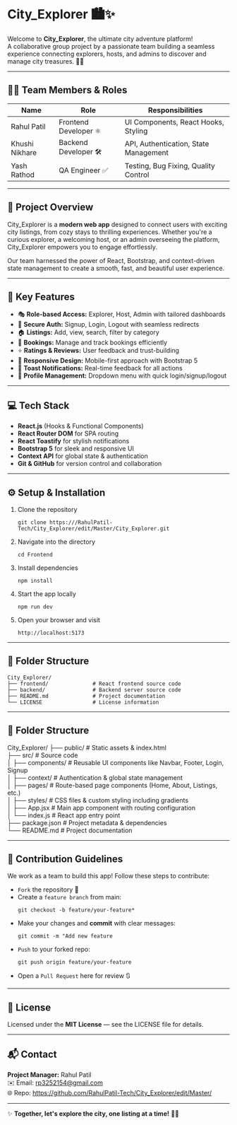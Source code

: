 # **City_Explorer 🏙️✨**

Welcome to **City_Explorer**, the ultimate city adventure platform!  
A collaborative group project by a passionate team building a seamless experience connecting explorers, hosts, and admins to discover and manage city treasures. 🚀🌆

---

## **👩‍💻 Team Members & Roles**

| Name            | Role               | Responsibilities                      |  
|-----------------|--------------------|-------------------------------------|  
| Rahul Patil     | Frontend Developer ⚛️ | UI Components, React Hooks, Styling |  
| Khushi Nikhare  | Backend Developer 🛠️  | API, Authentication, State Management |  
| Yash Rathod      | QA Engineer ✅       | Testing, Bug Fixing, Quality Control |  

---

## **🚀 Project Overview**

City_Explorer is a **modern web app** designed to connect users with exciting city listings, from cozy stays to thrilling experiences. Whether you're a curious explorer, a welcoming host, or an admin overseeing the platform, City_Explorer empowers you to engage effortlessly.

Our team harnessed the power of React, Bootstrap, and context-driven state management to create a smooth, fast, and beautiful user experience.

---

## **🌟 Key Features**

- 🎭 **Role-based Access:** Explorer, Host, Admin with tailored dashboards  
- 🔐 **Secure Auth:** Signup, Login, Logout with seamless redirects  
- 🏠 **Listings:** Add, view, search, filter by category  
- 📅 **Bookings:** Manage and track bookings efficiently  
- ⭐ **Ratings & Reviews:** User feedback and trust-building  
- 📱 **Responsive Design:** Mobile-first approach with Bootstrap 5  
- 🔔 **Toast Notifications:** Real-time feedback for all actions  
- 👤 **Profile Management:** Dropdown menu with quick login/signup/logout  

---

## **💻 Tech Stack**

- **React.js** (Hooks & Functional Components)  
- **React Router DOM** for SPA routing  
- **React Toastify** for stylish notifications  
- **Bootstrap 5** for sleek and responsive UI  
- **Context API** for global state & authentication  
- **Git & GitHub** for version control and collaboration  

---

## **⚙️ Setup & Installation**

1. Clone the repository  
   ```
   git clone https:///RahulPatil-Tech/City_Explorer/edit/Master/City_Explorer.git
   ```
3. Navigate into the directory  
   ```
   cd Frontend
   ``` 
5. Install dependencies  
   ```
   npm install
   ```  
7. Start the app locally  
   ```
   npm run dev
   ``` 
9. Open your browser and visit  
   ```
   http://localhost:5173
   ```
   
----
## **📂 Folder Structure**

```
City_Explorer/
├── frontend/              # React frontend source code   
├── backend/               # Backend server source code  
├── README.md              # Project documentation  
└── LICENSE                # License information  
```

---
## **📂 Folder Structure**

City_Explorer/
├── public/                # Static assets & index.html  
├── src/                   # Source code  
│   ├── components/        # Reusable UI components like Navbar, Footer, Login, Signup  
│   ├── context/           # Authentication & global state management  
│   ├── pages/             # Route-based page components (Home, About, Listings, etc.)  
│   ├── styles/            # CSS files & custom styling including gradients  
│   ├── App.jsx            # Main app component with routing configuration  
│   └── index.js           # React app entry point  
├── package.json           # Project metadata & dependencies  
└── README.md              # Project documentation  

---

## **🤝 Contribution Guidelines**

We work as a team to build this app! Follow these steps to contribute:

- ``Fork`` the repository 🍴  
- Create a ``feature branch`` from main:  
  ```
  git checkout -b feature/your-feature*
  ```  
- Make your changes and **commit** with clear messages:  
  ```
  git commit -m "Add new feature
  ```  
- ``Push`` to your forked repo:  
  ```
  git push origin feature/your-feature
  ```
- Open a ``Pull Request`` here for review 🔃  

---

## **📜 License**

Licensed under the **MIT License** — see the LICENSE file for details.

---

## **📬 Contact**

**Project Manager:** Rahul Patil  
✉️ Email: rp3252154@gmail.com  
🌐 Repo: https://github.com/RahulPatil-Tech/City_Explorer/edit/Master/

---

✨ **Together, let's explore the city, one listing at a time!** 🌟🧭  

